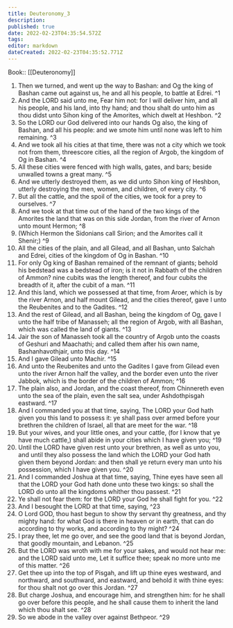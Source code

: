 ```yaml
---
title: Deuteronomy_3
description: 
published: true
date: 2022-02-23T04:35:54.572Z
tags: 
editor: markdown
dateCreated: 2022-02-23T04:35:52.771Z
---
```


 Book:: [[Deuteronomy]]
 1. Then we turned, and went up the way to Bashan: and Og the king of Bashan came out against us, he and all his people, to battle at Edrei. ^1
 2. And the LORD said unto me, Fear him not: for I will deliver him, and all his people, and his land, into thy hand; and thou shalt do unto him as thou didst unto Sihon king of the Amorites, which dwelt at Heshbon. ^2
 3. So the LORD our God delivered into our hands Og also, the king of Bashan, and all his people: and we smote him until none was left to him remaining. ^3
 4. And we took all his cities at that time, there was not a city which we took not from them, threescore cities, all the region of Argob, the kingdom of Og in Bashan. ^4
 5. All these cities were fenced with high walls, gates, and bars; beside unwalled towns a great many. ^5
 6. And we utterly destroyed them, as we did unto Sihon king of Heshbon, utterly destroying the men, women, and children, of every city. ^6
 7. But all the cattle, and the spoil of the cities, we took for a prey to ourselves. ^7
 8. And we took at that time out of the hand of the two kings of the Amorites the land that was on this side Jordan, from the river of Arnon unto mount Hermon; ^8
 9. (Which Hermon the Sidonians call Sirion; and the Amorites call it Shenir;) ^9
 10. All the cities of the plain, and all Gilead, and all Bashan, unto Salchah and Edrei, cities of the kingdom of Og in Bashan. ^10
 11. For only Og king of Bashan remained of the remnant of giants; behold his bedstead was a bedstead of iron; is it not in Rabbath of the children of Ammon? nine cubits was the length thereof, and four cubits the breadth of it, after the cubit of a man. ^11
 12. And this land, which we possessed at that time, from Aroer, which is by the river Arnon, and half mount Gilead, and the cities thereof, gave I unto the Reubenites and to the Gadites. ^12
 13. And the rest of Gilead, and all Bashan, being the kingdom of Og, gave I unto the half tribe of Manasseh; all the region of Argob, with all Bashan, which was called the land of giants. ^13
 14. Jair the son of Manasseh took all the country of Argob unto the coasts of Geshuri and Maachathi; and called them after his own name, Bashanhavothjair, unto this day. ^14
 15. And I gave Gilead unto Machir. ^15
 16. And unto the Reubenites and unto the Gadites I gave from Gilead even unto the river Arnon half the valley, and the border even unto the river Jabbok, which is the border of the children of Ammon; ^16
 17. The plain also, and Jordan, and the coast thereof, from Chinnereth even unto the sea of the plain, even the salt sea, under Ashdothpisgah eastward. ^17
 18. And I commanded you at that time, saying, The LORD your God hath given you this land to possess it: ye shall pass over armed before your brethren the children of Israel, all that are meet for the war. ^18
 19. But your wives, and your little ones, and your cattle, (for I know that ye have much cattle,) shall abide in your cities which I have given you; ^19
 20. Until the LORD have given rest unto your brethren, as well as unto you, and until they also possess the land which the LORD your God hath given them beyond Jordan: and then shall ye return every man unto his possession, which I have given you. ^20
 21. And I commanded Joshua at that time, saying, Thine eyes have seen all that the LORD your God hath done unto these two kings: so shall the LORD do unto all the kingdoms whither thou passest. ^21
 22. Ye shall not fear them: for the LORD your God he shall fight for you. ^22
 23. And I besought the LORD at that time, saying, ^23
 24. O Lord GOD, thou hast begun to show thy servant thy greatness, and thy mighty hand: for what God is there in heaven or in earth, that can do according to thy works, and according to thy might? ^24
 25. I pray thee, let me go over, and see the good land that is beyond Jordan, that goodly mountain, and Lebanon. ^25
 26. But the LORD was wroth with me for your sakes, and would not hear me: and the LORD said unto me, Let it suffice thee; speak no more unto me of this matter. ^26
 27. Get thee up into the top of Pisgah, and lift up thine eyes westward, and northward, and southward, and eastward, and behold it with thine eyes: for thou shalt not go over this Jordan. ^27
 28. But charge Joshua, and encourage him, and strengthen him: for he shall go over before this people, and he shall cause them to inherit the land which thou shalt see. ^28
 29. So we abode in the valley over against Bethpeor. ^29

